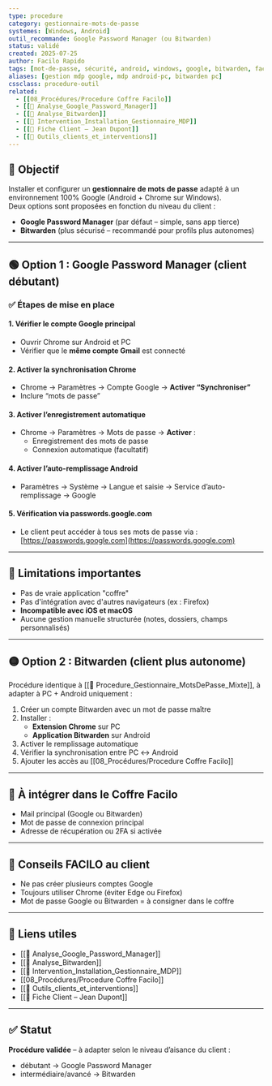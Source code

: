 ```yaml
---
type: procedure
category: gestionnaire-mots-de-passe
systemes: [Windows, Android]
outil_recommande: Google Password Manager (ou Bitwarden)
status: validé
created: 2025-07-25
author: Facilo Rapido
tags: [mot-de-passe, sécurité, android, windows, google, bitwarden, facilo-procedure]
aliases: [gestion mdp google, mdp android-pc, bitwarden pc]
cssclass: procedure-outil
related:
  - [[08_Procédures/Procedure Coffre Facilo]]
  - [[📄 Analyse_Google_Password_Manager]]
  - [[📄 Analyse_Bitwarden]]
  - [[📄 Intervention_Installation_Gestionnaire_MDP]]
  - [[📄 Fiche Client – Jean Dupont]]
  - [[🧰 Outils_clients_et_interventions]]
---
```

## 🎯 Objectif
Installer et configurer un **gestionnaire de mots de passe** adapté à un environnement 100% Google (Android + Chrome sur Windows).  
Deux options sont proposées en fonction du niveau du client :

- **Google Password Manager** (par défaut – simple, sans app tierce)
- **Bitwarden** (plus sécurisé – recommandé pour profils plus autonomes)

---

## 🟢 Option 1 : Google Password Manager (client débutant)

### ✅ Étapes de mise en place

#### 1. Vérifier le compte Google principal
- Ouvrir Chrome sur Android et PC
- Vérifier que le **même compte Gmail** est connecté

#### 2. Activer la synchronisation Chrome
- Chrome → Paramètres → Compte Google → **Activer “Synchroniser”**
- Inclure “mots de passe”

#### 3. Activer l’enregistrement automatique
- Chrome → Paramètres → Mots de passe → **Activer** :
  - Enregistrement des mots de passe
  - Connexion automatique (facultatif)

#### 4. Activer l’auto-remplissage Android
- Paramètres → Système → Langue et saisie → Service d’auto-remplissage → Google

#### 5. Vérification via passwords.google.com
- Le client peut accéder à tous ses mots de passe via :
  [https://passwords.google.com](https://passwords.google.com)

---

## 🔴 Limitations importantes
- Pas de vraie application "coffre"
- Pas d'intégration avec d'autres navigateurs (ex : Firefox)
- **Incompatible avec iOS et macOS**
- Aucune gestion manuelle structurée (notes, dossiers, champs personnalisés)

---

## 🟡 Option 2 : Bitwarden (client plus autonome)

Procédure identique à [[📄 Procedure_Gestionnaire_MotsDePasse_Mixte]], à adapter à PC + Android uniquement :

1. Créer un compte Bitwarden avec un mot de passe maître
2. Installer :
   - **Extension Chrome** sur PC
   - **Application Bitwarden** sur Android
3. Activer le remplissage automatique
4. Vérifier la synchronisation entre PC ↔ Android
5. Ajouter les accès au [[08_Procédures/Procedure Coffre Facilo]]

---

## 📎 À intégrer dans le Coffre Facilo
- Mail principal (Google ou Bitwarden)
- Mot de passe de connexion principal
- Adresse de récupération ou 2FA si activée

---

## 🧠 Conseils FACILO au client
- Ne pas créer plusieurs comptes Google
- Toujours utiliser Chrome (éviter Edge ou Firefox)
- Mot de passe Google ou Bitwarden = à consigner dans le coffre

---

## 🔁 Liens utiles
- [[📄 Analyse_Google_Password_Manager]]
- [[📄 Analyse_Bitwarden]]
- [[📄 Intervention_Installation_Gestionnaire_MDP]]
- [[08_Procédures/Procedure Coffre Facilo]]
- [[🧰 Outils_clients_et_interventions]]
- [[📄 Fiche Client – Jean Dupont]]

---

## ✅ Statut
**Procédure validée** – à adapter selon le niveau d’aisance du client :
- débutant → Google Password Manager
- intermédiaire/avancé → Bitwarden